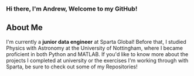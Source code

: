 ### Hi there, I'm Andrew, Welcome to my GitHub!
## About Me
I'm currently a **junior data engineer** at Sparta Global! Before that, I studied Physics with Astronomy at the University of Nottingham, where I became proficient in both Python and MATLAB. If you'd like to know more about the projects I completed at university or the exercises I'm working through with Sparta, be sure to check out some of my Repositories!



<!--
**andyc2901/andyc2901** is a ✨ _special_ ✨ repository because its `README.md` (this file) appears on your GitHub profile.

Here are some ideas to get you started:

- 🔭 I’m currently working on ...
- 🌱 I’m currently learning ...
- 👯 I’m looking to collaborate on ...
- 🤔 I’m looking for help with ...
- 💬 Ask me about ...
- 📫 How to reach me: ...
- 😄 Pronouns: ...
- ⚡ Fun fact: ...
-->
